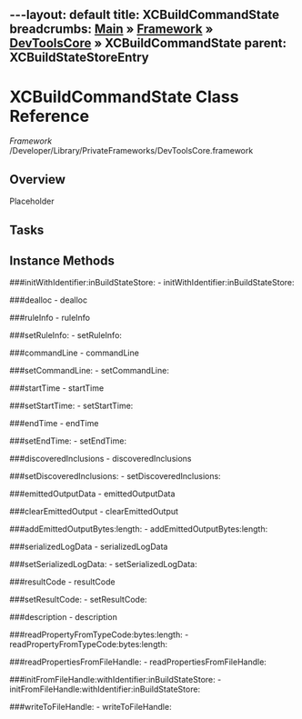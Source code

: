 ---layout: default
title: XCBuildCommandState
breadcrumbs: <a href="/index.html">Main</a> &raquo; <a href="/Frameworks.html">Framework</a> &raquo; <a href="/Frameworks/DevToolsCore.html">DevToolsCore</a> &raquo; XCBuildCommandState
parent: XCBuildStateStoreEntry 
---
# XCBuildCommandState Class Reference

*Framework* /Developer/Library/PrivateFrameworks/DevToolsCore.framework

## Overview

Placeholder

## Tasks

## Instance Methods

<a name="-initWithIdentifier:inBuildStateStore:"></a>
###initWithIdentifier:inBuildStateStore:
    - initWithIdentifier:inBuildStateStore:

<a name="-dealloc"></a>
###dealloc
    - dealloc

<a name="-ruleInfo"></a>
###ruleInfo
    - ruleInfo

<a name="-setRuleInfo:"></a>
###setRuleInfo:
    - setRuleInfo:

<a name="-commandLine"></a>
###commandLine
    - commandLine

<a name="-setCommandLine:"></a>
###setCommandLine:
    - setCommandLine:

<a name="-startTime"></a>
###startTime
    - startTime

<a name="-setStartTime:"></a>
###setStartTime:
    - setStartTime:

<a name="-endTime"></a>
###endTime
    - endTime

<a name="-setEndTime:"></a>
###setEndTime:
    - setEndTime:

<a name="-discoveredInclusions"></a>
###discoveredInclusions
    - discoveredInclusions

<a name="-setDiscoveredInclusions:"></a>
###setDiscoveredInclusions:
    - setDiscoveredInclusions:

<a name="-emittedOutputData"></a>
###emittedOutputData
    - emittedOutputData

<a name="-clearEmittedOutput"></a>
###clearEmittedOutput
    - clearEmittedOutput

<a name="-addEmittedOutputBytes:length:"></a>
###addEmittedOutputBytes:length:
    - addEmittedOutputBytes:length:

<a name="-serializedLogData"></a>
###serializedLogData
    - serializedLogData

<a name="-setSerializedLogData:"></a>
###setSerializedLogData:
    - setSerializedLogData:

<a name="-resultCode"></a>
###resultCode
    - resultCode

<a name="-setResultCode:"></a>
###setResultCode:
    - setResultCode:

<a name="-description"></a>
###description
    - description

<a name="-readPropertyFromTypeCode:bytes:length:"></a>
###readPropertyFromTypeCode:bytes:length:
    - readPropertyFromTypeCode:bytes:length:

<a name="-readPropertiesFromFileHandle:"></a>
###readPropertiesFromFileHandle:
    - readPropertiesFromFileHandle:

<a name="-initFromFileHandle:withIdentifier:inBuildStateStore:"></a>
###initFromFileHandle:withIdentifier:inBuildStateStore:
    - initFromFileHandle:withIdentifier:inBuildStateStore:

<a name="-writeToFileHandle:"></a>
###writeToFileHandle:
    - writeToFileHandle:

